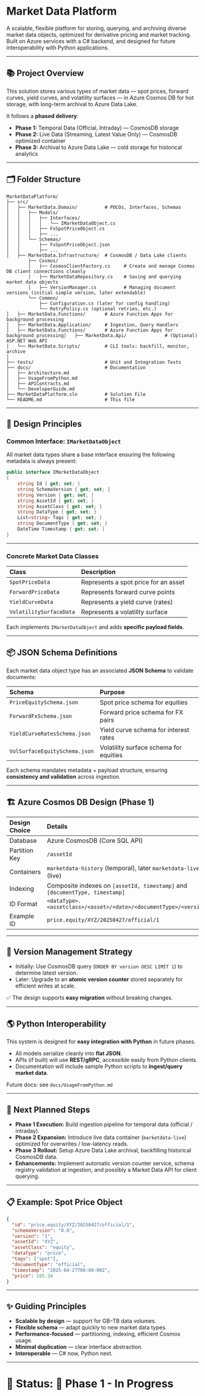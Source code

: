
# Market Data Platform

A scalable, flexible platform for storing, querying, and archiving diverse market data objects, optimized for derivative pricing and market tracking.  
Built on Azure services with a C# backend, and designed for future interoperability with Python applications.

---

## 📚 Project Overview

This solution stores various types of market data — spot prices, forward curves, yield curves, and volatility surfaces — in Azure Cosmos DB for hot storage, with long-term archival to Azure Data Lake.

It follows a **phased delivery**:

- **Phase 1:** Temporal Data (Official, Intraday) — CosmosDB storage
- **Phase 2:** Live Data (Streaming, Latest Value Only) — CosmosDB optimized container
- **Phase 3:** Archival to Azure Data Lake — cold storage for historical analytics

---

## 🗂 Folder Structure

```plaintext
MarketDataPlatform/
├── src/
│   ├── MarketData.Domain/          # POCOs, Interfaces, Schemas
│   │   ├── Models/
│   │   │   ├── Interfaces/
│   │   │   │   └── IMarketDataObject.cs
│   │   │   ├── FxSpotPriceObject.cs
│   │   │   ├── ...
│   │   └── Schemas/
│   │       ├── FxSpotPriceObject.json
│   │       ├── ...
│   ├── MarketData.Infrastructure/  # CosmosDB / Data Lake clients
        ├── Cosmos/
        │   ├── CosmosClientFactory.cs     # Create and manage Cosmos DB client connections cleanly
        │   ├── MarketDataRepository.cs    # Saving and querying market data objects
        │   ├── VersionManager.cs          # Managing document versions (initial simple version, later extendable)
        └── Common/
            ├── Configuration.cs (later for config handling)
            └── RetryPolicy.cs (optional retries, etc.)
│   ├── MarketData.Functions/       # Azure Function Apps for background processing
│   ├── MarketData.Application/     # Ingestion, Query Handlers
│   ├── MarketData.Functions/       # Azure Function Apps for background processing│   ├── MarketData.Api/              # (Optional) ASP.NET Web API
│   └── MarketData.Scripts/         # CLI tools: backfill, monitor, archive
│
├── tests/                          # Unit and Integration Tests
├── docs/                           # Documentation
│   ├── Architecture.md
│   ├── UsageFromPython.md
│   ├── APIContracts.md
│   └── DeveloperGuide.md
├── MarketDataPlatform.sln          # Solution File
└── README.md                       # This file
```

---

## 🎨 Design Principles

### Common Interface: `IMarketDataObject`

All market data types share a base interface ensuring the following metadata is always present:

```csharp
public interface IMarketDataObject
{
    string Id { get; set; }
    string SchemaVersion { get; set; }
    string Version { get; set; }
    string AssetId { get; set; }
    string AssetClass { get; set; }
    string DataType { get; set; }
    List<string> Tags { get; set; }
    string DocumentType { get; set; }
    DateTime Timestamp { get; set; }
}
```

---

### Concrete Market Data Classes

| Class | Description |
|:------|:------------|
| `SpotPriceData` | Represents a spot price for an asset |
| `ForwardPriceData` | Represents forward curve points |
| `YieldCurveData` | Represents a yield curve (rates) |
| `VolatilitySurfaceData` | Represents a volatility surface |

Each implements `IMarketDataObject` and adds **specific payload fields**.

---

## 📦 JSON Schema Definitions

Each market data object type has an associated **JSON Schema** to validate documents:

| Schema | Purpose |
|:-------|:--------|
| `PriceEquitySchema.json` | Spot price schema for equities |
| `ForwardFxSchema.json` | Forward price schema for FX pairs |
| `YieldCurveRatesSchema.json` | Yield curve schema for interest rates |
| `VolSurfaceEquitySchema.json` | Volatility surface schema for equities |

Each schema mandates metadata + payload structure, ensuring **consistency and validation** across ingestion.

---

## 🏗 Azure Cosmos DB Design (Phase 1)

| Design Choice | Details                                                                     |
|:--------------|:----------------------------------------------------------------------------|
| Database | Azure CosmosDB (Core SQL API)                                               |
| Partition Key | `/assetId`                                                                  |
| Containers | `marketdata-history` (temporal), later `marketdata-live` (live)             |
| Indexing | Composite indexes on `[assetId, timestamp]` and `[documentType, timestamp]` |
| ID Format | `<dataType>.<assetclass>/<asset>/<date>/<documentType>/<version>`           |
| Example ID | `price.equity/XYZ/20250427/official/1`                                      |

---

## 🧠 Version Management Strategy

- Initially: Use CosmosDB query (`ORDER BY version DESC LIMIT 1`) to determine latest version.
- Later: Upgrade to an **atomic version counter** stored separately for efficient writes at scale.

✅ The design supports **easy migration** without breaking changes.

---

## 🌎 Python Interoperability

This system is designed for **easy integration with Python** in future phases.

- All models serialize cleanly into **flat JSON**.
- APIs (if built) will use **REST/gRPC**, accessible easily from Python clients.
- Documentation will include sample Python scripts to **ingest/query market data**.

Future docs: see `docs/UsageFromPython.md`

---

## 🚀 Next Planned Steps

- **Phase 1 Execution:** Build ingestion pipeline for temporal data (official / intraday).
- **Phase 2 Expansion:** Introduce live data container (`marketdata-live`) optimized for overwrites / low-latency reads.
- **Phase 3 Rollout:** Setup Azure Data Lake archival, backfilling historical CosmosDB data.
- **Enhancements:** Implement automatic version counter service, schema registry validation at ingestion, and possibly a Market Data API for client querying.

---

## 📋 Example: Spot Price Object

```json
{
  "id": "price.equity/XYZ/20250427/official/1",
  "schemaVersion": "0.0",
  "version": "1",
  "assetId": "XYZ",
  "assetClass": "equity",
  "dataType": "price",
  "tags": ["spot"],
  "documentType": "official",
  "timestamp": "2025-04-27T00:00:00Z",
  "price": 105.34
}
```

---

## ✨ Guiding Principles

- **Scalable by design** — support for GB–TB data volumes.
- **Flexible schema** — adapt quickly to new market data types.
- **Performance-focused** — partitioning, indexing, efficient Cosmos usage.
- **Minimal duplication** — clear interface abstraction.
- **Interoperable** — C# now, Python next.

---

# 📢 Status: 🔵 Phase 1 - In Progress
